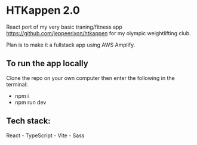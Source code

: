# HTKappen 2.0
React port of my very basic traning/fitness app https://github.com/jeppeerixon/htkappen for my olympic weightlifting club.

Plan is to make it a fullstack app using AWS Amplify.



## To run the app locally

Clone the repo on your own computer then enter the following in the terminal:

- npm i
- npm run dev

## Tech stack:
React - TypeScript - Vite - Sass
